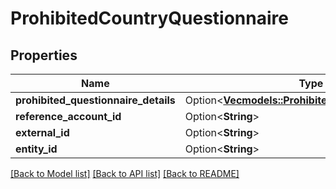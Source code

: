 # ProhibitedCountryQuestionnaire

## Properties

Name | Type | Description | Notes
------------ | ------------- | ------------- | -------------
**prohibited_questionnaire_details** | Option<[**Vec<models::ProhibitedQuestionnaireDetail>**](ProhibitedQuestionnaireDetail.md)> |  | [optional]
**reference_account_id** | Option<**String**> |  | [optional]
**external_id** | Option<**String**> |  | [optional]
**entity_id** | Option<**String**> |  | [optional]

[[Back to Model list]](../README.md#documentation-for-models) [[Back to API list]](../README.md#documentation-for-api-endpoints) [[Back to README]](../README.md)


